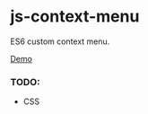# js-context-menu

ES6 custom context menu.

[Demo](https://githubwesley.github.io/js-context-menu/)

### TODO:
- CSS